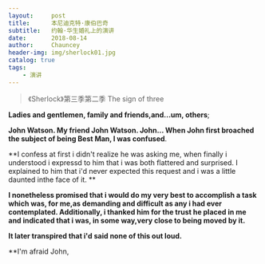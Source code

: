 ```yaml
---
layout:     post   				    
title:      本尼迪克特·康伯巴奇 				
subtitle:   约翰·华生婚礼上的演讲 
date:       2018-08-14 				
author:     Chauncey 						
header-img: img/sherlock01.jpg 	
catalog: true 						
tags:							
    - 演讲
---
```


>《Sherlock》第三季第二季 The sign of three  

**Ladies and gentlemen, family and friends,and...um, others**;

**John Watson. My friend John Watson. John... When John first broached the subject of being Best Man, I was confused**.

**I confess at first i didn't realize he was asking me, when finally i understood i expressd to him that i was both flattered and surprised. I explained to him that i'd never expected this request and i was a little daunted inthe face of it. **

**I nonetheless promised that i would do my very best to accomplish a task which was, for me,as demanding and difficult as any i had ever contemplated. Additionally, i thanked him for the trust he placed in me and indicated that i was, in some way,very close to being moved by it.**

**It later transpired that i'd said none of this out loud.**

**I'm afraid John,
